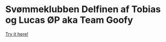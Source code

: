 # Svømmeklubben Delfinen af Tobias og Lucas ØP aka Team Goofy

[Try it here!](https://tora0001.github.io/delfinen-semesterprojekt-goofy/)
